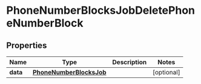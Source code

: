 

# PhoneNumberBlocksJobDeletePhoneNumberBlock

## Properties

Name | Type | Description | Notes
------------ | ------------- | ------------- | -------------
**data** | [**PhoneNumberBlocksJob**](PhoneNumberBlocksJob.md) |  |  [optional]



